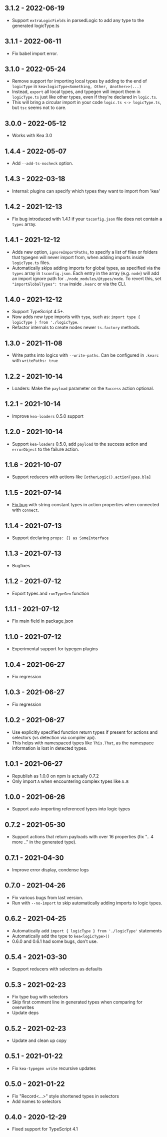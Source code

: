
## 3.1.2 - 2022-06-19

- Support `extraLogicFields` in parsedLogic to add any type to the generated logicType.ts

## 3.1.1 - 2022-06-11

- Fix babel import error.

## 3.1.0 - 2022-05-24

- Remove support for importing local types by adding to the end of `logicType` in `kea<logicType<Something, Other, Another>>(...)`
- Instead, `export` all local types, and typegen will import them in `logicType.ts` just like other types, even if they're declared in `logic.ts`. 
- This will bring a circular import in your code `logic.ts <-> logicType.ts`, but `tsc` seems not to care.   

## 3.0.0 - 2022-05-12

- Works with Kea 3.0

## 1.4.4 - 2022-05-07

- Add `--add-ts-nocheck` option.

## 1.4.3 - 2022-03-18

-   Internal: plugins can specify which types they want to import from 'kea'

## 1.4.2 - 2021-12-13

-   Fix bug introduced with 1.4.1 if your `tsconfig.json` file does not contain a `types` array.

## 1.4.1 - 2021-12-12

-   Adds new option, `ignoreImportPaths`, to specify a list of files or folders that typegen will never import from, when adding imports inside `logicType.ts` files.
-   Automatically skips adding imports for global types, as specified via the `types` array in `tsconfig.json`. Each entry in the array (e.g. `node`) will add an import ignore path for `./node_modules/@types/node`. To revert this, set `"importGlobalTypes": true` inside `.kearc` or via the CLI.

## 1.4.0 - 2021-12-12

-   Support TypeScript 4.5+.
-   Now adds new type imports with `type`, such as: `import type { logicType } from './logicType`.
-   Refactor internals to create nodes newer `ts.factory` methods.

## 1.3.0 - 2021-11-08

-   Write paths into logics with `--write-paths`. Can be configured in `.kearc` with `writePaths: true`

## 1.2.2 - 2021-10-14

-   Loaders: Make the `payload` parameter on the `Success` action optional.

## 1.2.1 - 2021-10-14

-   Improve `kea-loaders` 0.5.0 support

## 1.2.0 - 2021-10-14

-   Support `kea-loaders` 0.5.0, add `payload` to the success action and `errorObject` to the failure action.

## 1.1.6 - 2021-10-07

-   Support reducers with actions like `[otherLogic().actionTypes.bla]`

## 1.1.5 - 2021-07-14

-   [Fix bug](https://github.com/keajs/kea-typegen/issues/28) with string constant types in action properties when connected with `connect`.

## 1.1.4 - 2021-07-13

-   Support declaring `props: {} as SomeInterface`

## 1.1.3 - 2021-07-13

-   Bugfixes

## 1.1.2 - 2021-07-12

-   Export types and `runTypeGen` function

## 1.1.1 - 2021-07-12

-   Fix main field in package.json

## 1.1.0 - 2021-07-12

-   Experimental support for typegen plugins

## 1.0.4 - 2021-06-27

-   Fix regression

## 1.0.3 - 2021-06-27

-   Fix regression

## 1.0.2 - 2021-06-27

-   Use explicitly specified function return types if present for actions and selectors (vs detection via compiler api).
-   This helps with namespaced types like `This.That`, as the namespace information is lost in detected types.

## 1.0.1 - 2021-06-27

-   Republish as 1.0.0 on npm is actually 0.7.2
-   Only import `A` when encountering complex types like `A.B`

## 1.0.0 - 2021-06-26

-   Support auto-importing referenced types into logic types

## 0.7.2 - 2021-05-30

-   Support actions that return payloads with over 16 properties (fix ".. 4 more .." in the generated type).

## 0.7.1 - 2021-04-30

-   Improve error display, condense logs

## 0.7.0 - 2021-04-26

-   Fix various bugs from last version.
-   Run with `--no-import` to skip automatically adding imports to logic types.

## 0.6.2 - 2021-04-25

-   Automatically add `import { logicType } from './logicType'` statements
-   Automatically add the type to `kea<logicType>()`
-   0.6.0 and 0.6.1 had some bugs, don't use.

## 0.5.4 - 2021-03-30

-   Support reducers with selectors as defaults

## 0.5.3 - 2021-02-23

-   Fix type bug with selectors
-   Skip first comment line in generated types when comparing for overwrites
-   Update deps

## 0.5.2 - 2021-02-23

-   Update and clean up copy

## 0.5.1 - 2021-01-22

-   Fix `kea-typegen write` recursive updates

## 0.5.0 - 2021-01-22

-   Fix "Record<...>" style shortened types in selectors
-   Add names to selectors

## 0.4.0 - 2020-12-29

-   Fixed support for TypeScript 4.1
